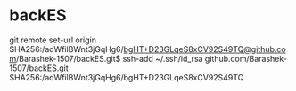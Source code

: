 # backES
git remote set-url origin SHA256:/adWfilBWnt3jGqHg6/bgHT+D23GLqeS8xCV92S49TQ@github.com/Barashek-1507/backES.git$ ssh-add ~/.ssh/id_rsa
github.com/Barashek-1507/backES.git
SHA256:/adWfilBWnt3jGqHg6/bgHT+D23GLqeS8xCV92S49TQ

